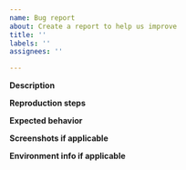 ```yaml
---
name: Bug report
about: Create a report to help us improve
title: ''
labels: ''
assignees: ''

---
```


**Description**

**Reproduction steps**

**Expected behavior**

**Screenshots if applicable**

**Environment info if applicable**
